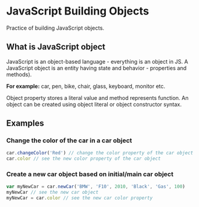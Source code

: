 # JavaScript Building Objects

Practice of building JavaScript objects.

## What is JavaScript object

JavaScript is an object-based language - everything is an object in JS. A JavaScript object is an entity having state and behavior - properties and methods). 

**For example:** car, pen, bike, chair, glass, keyboard, monitor etc. 

Object property stores a literal value and method represents function. An object can be created using object literal or object constructor syntax.

## Examples

### Change the color of the car in a car object

```javascript
car.changeColor('Red') // change the color property of the car object
car.color // see the new color property of the car object
```

### Create a new car object based on initial/main car object

```javascript
var myNewCar = car.newCar('BMW', 'F10', 2010, 'Black', 'Gas', 100)
myNewCar // see the new car object
myNewCar = car.color // see the new car color property
```